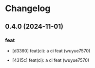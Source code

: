 # Changelog


## 0.4.0 (2024-11-01)

### feat

* [d3360] feat(ci): a ci feat (wuyue7570)

* [4315c] feat(ci): a ci feat (wuyue7570)

